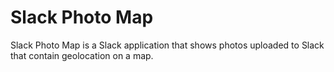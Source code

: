 # Slack Photo Map
Slack Photo Map is a Slack application that shows photos uploaded to Slack that contain geolocation on a map.